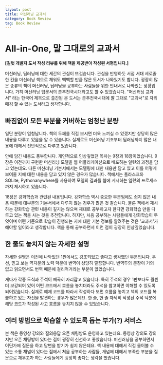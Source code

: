 ```yaml
---
layout: post
title: 머신러닝 교과서
category: Book Review
tag: Book Review
---
```


 

# All-in-One, 말 그대로의 교과서

**[길벗 개발자 도서 작성 리뷰를 위해 책을 제공받아 작성된 서평입니다.]**

머신러닝, 딥러닝에 대한 세간의 관심이 뜨겁습니다. 관심을 반영하듯 서점 서대 세로줄 한 칸을 머신러닝 책으로 채워도 빽빽할 만큼 많은 도서가 나와있기도 합니다. 굉장히 많은 종류의 책이 머신러닝, 딥러닝을 공부하는 사람들을 위한 안내서로 나와있는 상황입니다. 가히 머신러닝 입문서의 춘추전국시대라고도 할 수 있겠습니다. "머신러닝 교과서" 라는 한국어 제목으로 출간된 본 도서는 춘추전국시대에 말 그대로 "교과서"로 자리매김 할 수 있는 도서라고 생각합니다.



## 빠짐없이 모든 부분을 커버하는 엄청난 분량

일단 분량이 엄청납니다. 책의 두께를 직접 보시면 더욱 느끼실 수 있겠지만 상당히 많은 내용을 다루고 있음을 알 수 있습니다. 실제로도 머신러닝 기초부터 딥러닝까지 많은 내용에 대해서 전반적으로 다루고 있습니다.

안에 담긴 내용도 풍부합니다. 개인적으로 인상깊었던 목차는 9장과 18장이었습니다. 9장은 이전까지 구현한 머신러닝 모델을 웹 어플리케이션으로 배포하는 일련의 과정을 담고 있는데요. 다른 머신러닝 기본서에서는 모델링에 대한 내용만 담고 있고 이를 어떻게 보여줄 지에 대한 내용을 담고 있지 않은 경우가 많습니다. 책에서는 플라스크와 SQLite, Pythonanywhere를 사용하여 모델의 결과를 웹에 게시하는 일련의 프로세스까지 제시하고 있습니다.

18장은 강화학습과 관련된 내용입니다. 강화학습 역시 중요한 부분임에도 쉽지 않은 내용 때문에 대부분의 기본서에서 다루지 않는 경우가 많은 것 같습니다. 물론 책에서 제시하는 강화학습 관련 내용이 깊지는 않으며 제대로 공부하고자 한다면 강화학습 만을 다루고 있는 책을 사는 것을 추천합니다. 하지만, 처음 공부하는 사람들에게 강화학습이 무엇이며 어떤 기준으로 학습이 진행되는 지에 대한 기본 정보를 알려주는 것은 '교과서'가 해야할 일이라고 생각합니다. 책을 통해 공부하면서 이런 점이 굉장히 인상깊었습니다.



## 한 줄도 놓치지 않는 자세한 설명

자세한 설명은 이전에 나와있던 1판에서도 강조되었고 좋다고 생각했던 부분입니다. 우선, 믿고 보는 역자분의 노력 덕분에 번역이 상당히 깔끔합니다. 번역투의 문장이 거의 없고 읽으면서도 번역 때문에 걸리적거리는 부분이 없었습니다.

게다가 각종 도식과 주석이 빼곡히 자리잡고 있습니다. 특히 주석의 경우 1판보다도 훨씬 더 보강되어 있어 어떤 코드에서 흐름을 놓치더라도 주석을 참고하면 이해할 수 있도록 되어있습니다. 실제로 예제 코드를 따라서 작성하다 보면 흐름을 놓치고 책의 코드를 복붙하고 있는 자신을 발견하는 경우가 많은데요. 한 줄, 한 줄 자세히 작성된 주석 덕분에 해당 코드가 작성된 사고 흐름을 놓치지 않을 수 있었습니다.



## 여러 방법으로 학습할 수 있도록 돕는 부가(?) 서비스

본 책은 동영상 강의와 질의응답 오픈 채팅방도 운영하고 있는데요. 동영상 강의도 강의지만 오픈 채팅방이 있다는 점이 굉장히 신선하고 좋았습니다. 머신러닝을 공부하면서 어딘가에 질문을 하고 답변을 받기가 쉽지 않은데요. 책 내용에 대해서 직접 물어볼 수 있는 소통 채널이 있다는 점에서 처음 공부하는 사람들, 개념에 대해서 부족한 부분을 질문으로 채우고자 하는 사람들에게 굉장히 좋다는 생각을 했습니다.